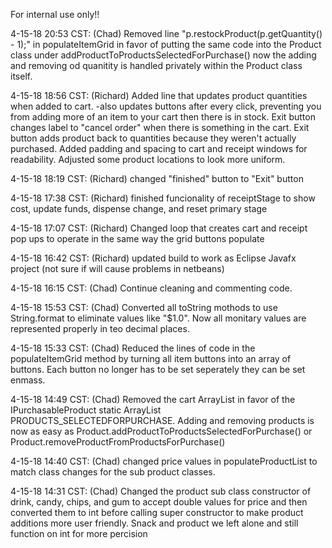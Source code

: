 For internal use only!!

4-15-18 20:53 CST: (Chad) Removed line "p.restockProduct(p.getQuantity() - 1);" in populateItemGrid in favor of putting the same code into the Product class under addProductToProductsSelectedForPurchase() now the adding and removing od quanitity is handled privately within the Product class itself.

4-15-18 18:56 CST: (Richard) Added line that updates product quantities when added to cart.
                                -also updates buttons after every click, preventing you from adding more of an item to your cart then                                      there is in stock.
                              Exit button changes label to "cancel order" when there is something in the cart.
                              Exit button adds product back to quantities because they weren't actually purchased.
                              Added padding and spacing to cart and receipt windows for readability.
                              Adjusted some product locations to look more uniform.

4-15-18 18:19 CST: (Richard) changed "finished" button to "Exit" button

4-15-18 17:38 CST: (Richard) finished funcionality of receiptStage to show cost, update funds, dispense change, and reset primary stage

4-15-18 17:07 CST: (Richard) Changed loop that creates cart and receipt pop ups to operate in the same way the grid buttons populate

4-15-18 16:42 CST: (Richard) updated build to work as Eclipse Javafx project (not sure if will cause problems in netbeans)

4-15-18 16:15 CST: (Chad) Continue cleaning and commenting code.

4-15-18 15:53 CST: (Chad) Converted all toString mothods to use String.format to eliminate values like "$1.0". Now all monitary values are represented properly in teo decimal places.

4-15-18 15:33 CST: (Chad) Reduced the lines of code in the populateItemGrid method by turning all item buttons into an array of buttons. Each button no longer has to be set seperately they can be set enmass.

4-15-18 14:49 CST: (Chad) Removed the cart ArrayList in favor of the IPurchasableProduct static ArrayList PRODUCTS_SELECTEDFORPURCHASE. Adding and removing products is now as easy as Product.addProductToProductsSelectedForPurchase() or Product.removeProductFromProductsForPurchase()

4-15-18 14:40 CST: (Chad) changed price values in populateProductList to match class changes for the sub product classes.

4-15-18 14:31 CST: (Chad) Changed the product sub class constructor of drink, candy, chips, and gum to accept double values for price and then converted them to int before calling super constructor to make product additions more user friendly. Snack and product we left alone and still function on int for more percision
